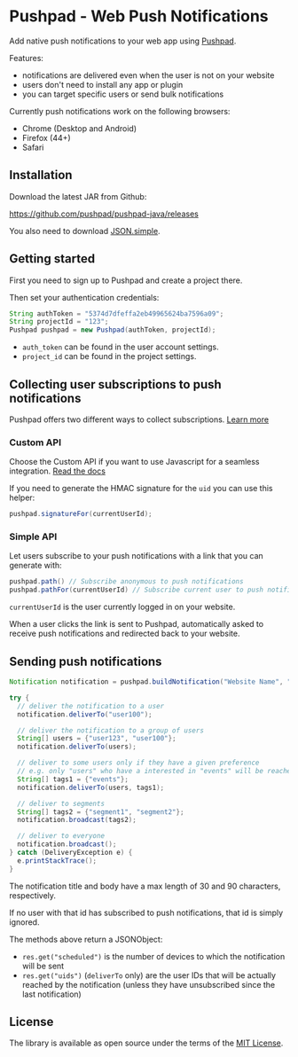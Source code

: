 # Pushpad - Web Push Notifications

Add native push notifications to your web app using [Pushpad](https://pushpad.xyz).

Features:

- notifications are delivered even when the user is not on your website
- users don't need to install any app or plugin
- you can target specific users or send bulk notifications

Currently push notifications work on the following browsers:

- Chrome (Desktop and Android)
- Firefox (44+)
- Safari

## Installation

Download the latest JAR from Github:

https://github.com/pushpad/pushpad-java/releases

You also need to download [JSON.simple](https://code.google.com/archive/p/json-simple/).

## Getting started

First you need to sign up to Pushpad and create a project there.

Then set your authentication credentials:

```java
String authToken = "5374d7dfeffa2eb49965624ba7596a09";
String projectId = "123";
Pushpad pushpad = new Pushpad(authToken, projectId);
```

- `auth_token` can be found in the user account settings. 
- `project_id` can be found in the project settings.

## Collecting user subscriptions to push notifications

Pushpad offers two different ways to collect subscriptions. [Learn more](https://pushpad.xyz/docs#simple_vs_custom_api_docs)

### Custom API

Choose the Custom API if you want to use Javascript for a seamless integration. [Read the docs](https://pushpad.xyz/docs#custom_api_docs)

If you need to generate the HMAC signature for the `uid` you can use this helper:

```java
pushpad.signatureFor(currentUserId);
```

### Simple API

Let users subscribe to your push notifications with a link that you can generate with: 

```java
pushpad.path() // Subscribe anonymous to push notifications
pushpad.pathFor(currentUserId) // Subscribe current user to push notifications
```

`currentUserId` is the user currently logged in on your website.

When a user clicks the link is sent to Pushpad, automatically asked to receive push notifications and redirected back to your website.

## Sending push notifications

```java
Notification notification = pushpad.buildNotification("Website Name", "Hello world!", "http://example.com");

try {
  // deliver the notification to a user
  notification.deliverTo("user100");

  // deliver the notification to a group of users
  String[] users = {"user123", "user100"};
  notification.deliverTo(users);

  // deliver to some users only if they have a given preference
  // e.g. only "users" who have a interested in "events" will be reached
  String[] tags1 = {"events"};
  notification.deliverTo(users, tags1);

  // deliver to segments
  String[] tags2 = {"segment1", "segment2"};
  notification.broadcast(tags2);

  // deliver to everyone
  notification.broadcast();
} catch (DeliveryException e) {
  e.printStackTrace();
}
```

The notification title and body have a max length of 30 and 90 characters, respectively.

If no user with that id has subscribed to push notifications, that id is simply ignored.

The methods above return a JSONObject: 

- `res.get("scheduled")` is the number of devices to which the notification will be sent
- `res.get("uids")` (`deliverTo` only) are the user IDs that will be actually reached by the notification (unless they have unsubscribed since the last notification)

## License

The library is available as open source under the terms of the [MIT License](http://opensource.org/licenses/MIT).

